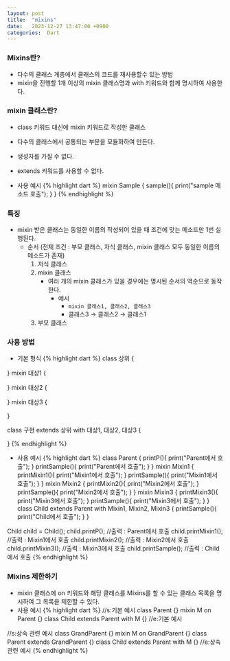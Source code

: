 ```yaml
---
layout: post
title:  "mixins"
date:   2023-12-27 13:47:00 +0900
categories:  Dart
---
```


### Mixins란?

- 다수의 클래스 계층에서 클래스의 코드를 재사용할수 있는 방법
- mixin을 진행할 1개 이상의 mixin 클래스명과 with 키워드와 함께 명시하여 사용한다.

### mixin 클래스란?

- class 키워드 대신에 mixin 키워드로 작성한 클래스
- 다수의 클래스에서 공통되는 부분을 모듈화하여 만든다.
- 생성자를 가질 수 없다.
- extends 키워드를 사용할 수 없다.

- 사용 예시
{% highlight dart %}
mixin Sample {
  sample(){
    print("sample 메소드 호출");
  }
}
{% endhighlight %}

### 특징

- mixin 받은 클래스는 동일한 이름의 작성되어 있을 때 조건에 맞는 메소드만 1번 실행된다.
    - 순서 (전제 조건 : 부모 클래스, 자식 클래스, mixin 클래스 모두 동일한 이름의 메소드가 존재)
        1. 자식 클래스
        2. mixin 클래스
            - 여러 개의 mixin 클래스가 있을 경우에는 명시된 순서의 역순으로 동작한다.
                - 예시
                    - ```mixin 클래스1, 클래스2, 클래스3```
                    - 클래스3 → 클래스2 → 클래스1
        3. 부모 클래스

### 사용 방법

- 기본 형식
{% highlight dart %}
class 상위 {

}
mixin 대상1 {

}
mixin 대상2 {

}
mixin 대상3 {

}

class 구현 extends 상위 with 대상1, 대상2, 대상3 {

}
{% endhighlight %}

- 사용 예시
{% highlight dart %}
class Parent {
  printP(){
    print("Parent에서 호출");
  }
  printSample(){
    print("Parent에서 호출");
  }
}
mixin Mixin1 {
  printMixin1(){
    print("Mixin1에서 호출");
  }
  printSample(){
    print("Mixin1에서 호출");
  }
}
mixin Mixin2 {
  printMixin2(){
    print("Mixin2에서 호출");
  }
  printSample(){
    print("Mixin2에서 호출");
  }
}
mixin Mixin3 {
  printMixin3(){
    print("Mixin3에서 호출");
  }
  printSample(){
    print("Mixin3에서 호출");
  }
}
class Child extends Parent with Mixin1, Mixin2, Mixin3 {
  printSample(){
    print("Child에서 호출");
  }
}

Child child = Child();
child.printP(); //출력 : Parent에서 호출
child.printMixin1(); //출력 : Mixin1에서 호출
child.printMixin2(); //출력 : Mixin2에서 호출
child.printMixin3(); //출력 : Mixin3에서 호출
child.printSample(); //출력 : Child에서 호출
{% endhighlight %}

### Mixins 제한하기

- mixin 클래스에 on 키워드와 해당 클래스를 Mixins를 할 수 있는 클래스 목록을 명시하여 그 목록을 제한할 수 있다.
- 사용 예시
{% highlight dart %}
//s:기본 예시
    class Parent {}
    mixin M on Parent {}
    class Child extends Parent with M {}
//e:기본 예시

//s:상속 관련 예시
    class GrandParent {}
    mixin M on GrandParent {}
    class Parent extends GrandParent {}
    class Child extends Parent with M {}
//e:상속 관련 예시
{% endhighlight %}